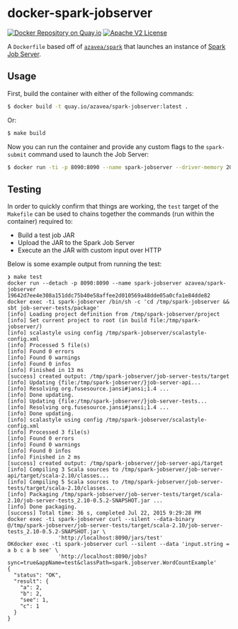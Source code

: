 # docker-spark-jobserver

[![Docker Repository on Quay.io](https://quay.io/repository/azavea/spark-jobserver/status "Docker Repository on Quay.io")](https://quay.io/repository/azavea/spark-jobserver)
[![Apache V2 License](http://img.shields.io/badge/license-Apache%20V2-blue.svg)](https://github.com/azavea/docker-spark-jobserver/blob/develop/LICENSE)

A `Dockerfile` based off of [`azavea/spark`](https://quay.io/repository/azavea/spark) that launches an instance of [Spark Job Server](https://github.com/spark-jobserver/spark-jobserver).

## Usage

First, build the container with either of the following commands:

```bash
$ docker build -t quay.io/azavea/spark-jobserver:latest .
```

Or:

```bash
$ make build
```

Now you can run the container and provide any custom flags to the `spark-submit` command used to launch the Job Server:

```bash
$ docker run -ti -p 8090:8090 --name spark-jobserver --driver-memory 2G
```

## Testing

In order to quickly confirm that things are working, the `test` target of the `Makefile` can be used to chains together the commands (run within the container) required to:

- Build a test job JAR
- Upload the JAR to the Spark Job Server
- Execute an the JAR with custom input over HTTP

Below is some example output from running the test:

```
❯ make test
docker run --detach -p 8090:8090 --name spark-jobserver azavea/spark-jobserver
19642d7ee4e308a151ddc75b40e58affee2d010569a48dde05a0cfa1e84dde82
docker exec -ti spark-jobserver /bin/sh -c 'cd /tmp/spark-jobserver && sbt job-server-tests/package'
[info] Loading project definition from /tmp/spark-jobserver/project
[info] Set current project to root (in build file:/tmp/spark-jobserver/)
[info] scalastyle using config /tmp/spark-jobserver/scalastyle-config.xml
[info] Processed 5 file(s)
[info] Found 0 errors
[info] Found 0 warnings
[info] Found 0 infos
[info] Finished in 13 ms
[success] created output: /tmp/spark-jobserver/job-server-tests/target
[info] Updating {file:/tmp/spark-jobserver/}job-server-api...
[info] Resolving org.fusesource.jansi#jansi;1.4 ...
[info] Done updating.
[info] Updating {file:/tmp/spark-jobserver/}job-server-tests...
[info] Resolving org.fusesource.jansi#jansi;1.4 ...
[info] Done updating.
[info] scalastyle using config /tmp/spark-jobserver/scalastyle-config.xml
[info] Processed 3 file(s)
[info] Found 0 errors
[info] Found 0 warnings
[info] Found 0 infos
[info] Finished in 2 ms
[success] created output: /tmp/spark-jobserver/job-server-api/target
[info] Compiling 3 Scala sources to /tmp/spark-jobserver/job-server-api/target/scala-2.10/classes...
[info] Compiling 5 Scala sources to /tmp/spark-jobserver/job-server-tests/target/scala-2.10/classes...
[info] Packaging /tmp/spark-jobserver/job-server-tests/target/scala-2.10/job-server-tests_2.10-0.5.2-SNAPSHOT.jar ...
[info] Done packaging.
[success] Total time: 36 s, completed Jul 22, 2015 9:29:28 PM
docker exec -ti spark-jobserver curl --silent --data-binary @/tmp/spark-jobserver/job-server-tests/target/scala-2.10/job-server-tests_2.10-0.5.2-SNAPSHOT.jar \
                'http://localhost:8090/jars/test'
OKdocker exec -ti spark-jobserver curl --silent --data 'input.string = a b c a b see' \
                'http://localhost:8090/jobs?sync=true&appName=test&classPath=spark.jobserver.WordCountExample'
{
  "status": "OK",
  "result": {
    "a": 2,
    "b": 2,
    "see": 1,
    "c": 1
  }
}
```

